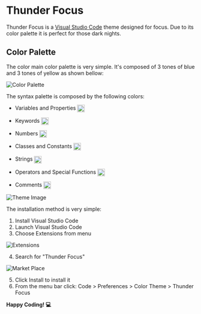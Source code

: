 # Thunder Focus

Thunder Focus is a [Visual Studio Code](https://code.visualstudio.com) theme designed for focus. Due to its color palette it is perfect for those dark nights.

## Color Palette

The color main color palette is very simple. It's composed of 3 tones of blue and 3 tones of yellow as shown bellow:

![Color Palette](/images/palette.jpeg)

The syntax palette is composed by the following colors:

* Variables and Properties <img align="center" src="/images/red.png" width="20px" height="20px" alt="Color Red">

* Keywords <img align="center" src="/images/violet.png" width="20px" height="20px" alt="Color Violet">

* Numbers <img align="center" src="/images/orange.png" width="20px" height="20px" alt="Color Orange">

* Classes and Constants <img align="center" src="/images/creme.png" width="20px" height="20px" alt="Color Creme">

* Strings <img align="center" src="/images/red.png" width="20px" height="20px" alt="Color Red">

* Operators and Special Functions <img align="center" src="/images/sky-blue.png" width="20px" height="20px" alt="Color Sky Blue">

* Comments <img align="center" src="/images/grey.png" width="20px" height="20px" alt="Color Grey">

![Theme Image](/images/theme-image.jpeg)

The installation method is very simple:

1. Install Visual Studio Code
2. Launch Visual Studio Code
3. Choose Extensions from menu

![Extensions](/images/extensions.jpeg)

4. Search for "Thunder Focus"

![Market Place](/images/marketplace.jpeg)

5. Click Install to install it
6. From the menu bar click: Code > Preferences > Color Theme > Thunder Focus

**Happy Coding! :computer:**
